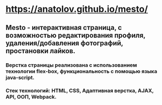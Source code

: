 #  https://anatolov.github.io/mesto/
## Mesto - интерактивная страница, с возможностью редактирования профиля, удаления/добавления фотографий, простановки лайков.
### Верстка страницы реализована с использованием технологии flex-box, функциональность с помощью языка java-script.
### Стек технологий: HTML, CSS, Адаптивная верстка, AJAX, API, ООП, Webpack.
